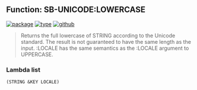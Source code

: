 ## Function: SB-UNICODE:LOWERCASE
[![package](https://img.shields.io/badge/Package-SB--UNICODE-5f9ea0.svg?style=social&colorA=999999)](../) [![type](https://img.shields.io/badge/Type-Function-5f9ea0.svg?style=social&colorA=999999)](../#function) [![github](https://img.shields.io/badge/GitHub-View_the_source-5f9ea0.svg?style=social&colorA=999999&logo=github)](https://github.com/sbcl/sbcl/blob/master/src/code/target-unicode.lisp/) 

> Returns the full lowercase of STRING according to the Unicode standard.
> The result is not guaranteed to have the same length as the input.
> :LOCALE has the same semantics as the :LOCALE argument to UPPERCASE.

### Lambda list
```
(STRING &KEY LOCALE)
```
